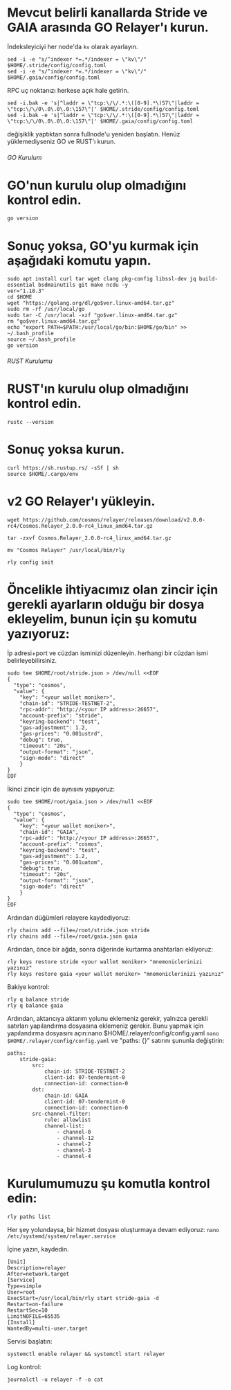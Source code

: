 
# Mevcut belirli kanallarda Stride ve GAIA arasında GO Relayer'ı kurun.

İndeksleyiciyi her node'da `kv` olarak ayarlayın.
```
sed -i -e "s/^indexer *=.*/indexer = \"kv\"/" $HOME/.stride/config/config.toml
sed -i -e "s/^indexer *=.*/indexer = \"kv\"/" $HOME/.gaia/config/config.toml  
```            
            
 RPC uç noktanızı herkese açık hale getirin.
```
sed -i.bak -e 's|^laddr = \"tcp:\/\/.*:\([0-9].*\)57\"|laddr = \"tcp:\/\/0\.0\.0\.0:\157\"|' $HOME/.stride/config/config.toml  
sed -i.bak -e 's|^laddr = \"tcp:\/\/.*:\([0-9].*\)57\"|laddr = \"tcp:\/\/0\.0\.0\.0:\157\"|' $HOME/.gaia/config/config.toml  
```            
                
değişiklik yaptıktan sonra fullnode'u yeniden başlatın.
Henüz yüklemediyseniz GO ve RUST'ı kurun.
    
###### GO Kurulum
# GO'nun kurulu olup olmadığını kontrol edin.
```
go version
```       

# Sonuç yoksa, GO'yu kurmak için aşağıdaki komutu yapın.
```
sudo apt install curl tar wget clang pkg-config libssl-dev jq build-essential bsdmainutils git make ncdu -y
ver="1.18.3"
cd $HOME
wget "https://golang.org/dl/go$ver.linux-amd64.tar.gz"
sudo rm -rf /usr/local/go
sudo tar -C /usr/local -xzf "go$ver.linux-amd64.tar.gz"
rm "go$ver.linux-amd64.tar.gz"
echo "export PATH=$PATH:/usr/local/go/bin:$HOME/go/bin" >> ~/.bash_profile
source ~/.bash_profile
go version
```

###### RUST Kurulumu
# RUST'ın kurulu olup olmadığını kontrol edin.
```
rustc --version
```            

# Sonuç yoksa kurun.
```
curl https://sh.rustup.rs/ -sSf | sh
source $HOME/.cargo/env
```

# v2 GO Relayer'ı yükleyin.
```
wget https://github.com/cosmos/relayer/releases/download/v2.0.0-rc4/Cosmos.Relayer_2.0.0-rc4_linux_amd64.tar.gz

tar -zxvf Cosmos.Relayer_2.0.0-rc4_linux_amd64.tar.gz

mv "Cosmos Relayer" /usr/local/bin/rly

rly config init
```

# Öncelikle ihtiyacımız olan zincir için gerekli ayarların olduğu bir dosya ekleyelim, bunun için şu komutu yazıyoruz:
 
İp adresi+port ve cüzdan isminizi düzenleyin. herhangi bir cüzdan ismi belirleyebilirsiniz. 

```
sudo tee $HOME/root/stride.json > /dev/null <<EOF
{
  "type": "cosmos",
  "value": {
    "key": "<your wallet moniker>",
    "chain-id": "STRIDE-TESTNET-2",
    "rpc-addr": "http://<your IP address>:26657",
    "account-prefix": "stride",
    "keyring-backend": "test",
    "gas-adjustment": 1.2,
    "gas-prices": "0.001ustrd",
    "debug": true,
    "timeout": "20s",
    "output-format": "json",
    "sign-mode": "direct"
    }
}
EOF
```

İkinci zincir için de aynısını yapıyoruz:


```
sudo tee $HOME/root/gaia.json > /dev/null <<EOF
{
  "type": "cosmos",
  "value": {
    "key": "<your wallet moniker>",
    "chain-id": "GAIA",
    "rpc-addr": "http://<your IP address>:26657",
    "account-prefix": "cosmos",
    "keyring-backend": "test",
    "gas-adjustment": 1.2,
    "gas-prices": "0.001uatom",
    "debug": true,
    "timeout": "20s",
    "output-format": "json",
    "sign-mode": "direct" 
    }
}
EOF
```

Ardından düğümleri relayere kaydediyoruz:
```
rly chains add --file=/root/stride.json stride
rly chains add --file=/root/gaia.json gaia
```


Ardından, önce bir ağda, sonra diğerinde kurtarma anahtarları ekliyoruz:
```
rly keys restore stride <your wallet moniker> "mnemoniclerinizi yazınız"
rly keys restore gaia <your wallet moniker> "mnemoniclerinizi yazınız"
```

Bakiye kontrol: 
```
rly q balance stride
rly q balance gaia
````

Ardından, aktarıcıya aktarım yolunu eklemeniz gerekir, yalnızca gerekli satırları yapılandırma dosyasına eklemeniz gerekir. Bunu yapmak için yapılandırma dosyasını açın:nano $HOME/.relayer/config/config.yaml
`nano $HOME/.relayer/config/config.yaml` ve "paths: {}" satırını şununla değiştirin:

```
paths:
    stride-gaia:
        src:
            chain-id: STRIDE-TESTNET-2
            client-id: 07-tendermint-0
            connection-id: connection-0
        dst:
            chain-id: GAIA
            client-id: 07-tendermint-0
            connection-id: connection-0
        src-channel-filter:
            rule: allowlist
            channel-list:
                - channel-0
                - channel-12
                - channel-2
                - channel-3
                - channel-4

```

# Kurulumumuzu şu komutla kontrol edin:
```
rly paths list
```

Her şey yolundaysa, bir hizmet dosyası oluşturmaya devam ediyoruz:
`nano /etc/systemd/system/relayer.service`

İçine yazın, kaydedin.

```
[Unit]
Description=relayer
After=network.target
[Service]
Type=simple
User=root
ExecStart=/usr/local/bin/rly start stride-gaia -d
Restart=on-failure
RestartSec=10
LimitNOFILE=65535
[Install]
WantedBy=multi-user.target
```

Servisi başlatın:
```
systemctl enable relayer && systemctl start relayer
```

Log kontrol:
```
journalctl -u relayer -f -o cat
```




